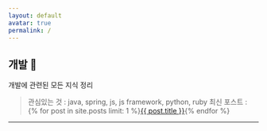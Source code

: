 ```yaml
---
layout: default
avatar: true
permalink: /
---
```

## 개발 🐆
개발에 관련된 모든 지식 정리
>관심있는 것 : java, spring, js, js framework, python, ruby
>최신 포스트 : {% for post in site.posts limit: 1 %}<a href="{{ post.url | prepend: site.baseurl }}">{{ post.title }}</a>{% endfor %}
---
